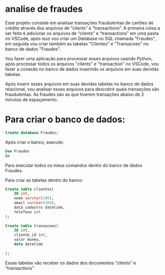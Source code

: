 # analise de fraudes

Esse projeto consiste em analisar transações fraudulentas de cartões de crédito através dos arquivos de  “clients” e “transactions”.
A primeira coisa a ser feita é adicionar os arquivos de “clients” e “transactions” em uma pasta no VSCode, após isso vou criar um Database no SQL chamada "Fraudes", em seguida vou criar também as tabelas "Clientes" e "Transacoes" no banco de dados "Fraudes".
 
Vou fazer uma aplicação para processar esses arquivos usando Python, após processar todos os arquivos "clients" e "transaction" no VSCode, vou fazer a conexão no banco de dados inserindo os arquivos em suas devidas tabelas.
 
 Após inserir esses arquivos em suas devidas tabelas no banco de dados relacional, vou analisar esses arquivos para descobrir quais transações são fraudulentas.
As fraudes são as que tiverem transações abaixo de 2 minutos de espaçamento.

# Para criar o banco de dados:

```sql
Create database Fraudes;
```

Após criar o banco, execute:

```sql
Use Fraudes
Go
```

Para executar todos os meus comandos dentro do banco de dados Fraudes.

Para criar as tabelas dentro do banco:

```sql
Create table clientes(
    ID int,
    nome varchar(200),
    email varchar(300),
    data_cadastro datetime,
    telefone int
);
 
Create table transacoes(
    ID int,
    cliente_id int,
    valor money,
    data datetime
 
);
```

Essas tabelas vão receber os dados dos documentos “clients” e “transactions”
